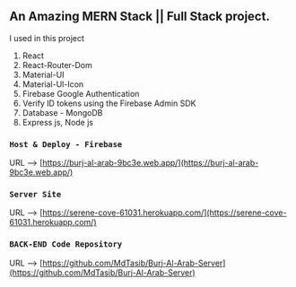 ## An Amazing MERN Stack || Full Stack project.

I used in this project

1. React
2. React-Router-Dom
3. Material-UI
4. Material-Ul-Icon
5. Firebase Google Authentication
6. Verify ID tokens using the Firebase Admin SDK
7. Database - MongoDB
8. Express js, Node js

### `Host & Deploy - Firebase`

URL --> [https://burj-al-arab-9bc3e.web.app/](https://burj-al-arab-9bc3e.web.app/)

### `Server Site`

URL --> [https://serene-cove-61031.herokuapp.com/](https://serene-cove-61031.herokuapp.com/)

### `BACK-END Code Repository`

URL --> [https://github.com/MdTasib/Burj-Al-Arab-Server](https://github.com/MdTasib/Burj-Al-Arab-Server)